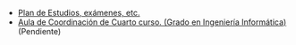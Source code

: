 * <a href="https://www.ull.es/grados/ingenieria-informatica/" target="_blank">Plan de Estudios, exámenes, etc.</a>
* <a href="https://campusvirtual.ull.es/facultades/course/view.php?id=100" target="_blank">Aula de Coordinación de Cuarto curso. (Grado en Ingeniería Informática)</a> (Pendiente)
